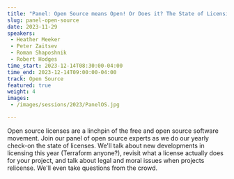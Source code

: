 ```yaml
---
title: "Panel: Open Source means Open! Or Does it? The State of Licensing in 2023"
slug: panel-open-source
date: 2023-11-29
speakers:
 - Heather Meeker
 - Peter Zaitsev
 - Roman Shaposhnik
 - Robert Hodges
time_start: 2023-12-14T08:30:00-04:00
time_end: 2023-12-14T09:00:00-04:00
track: Open Source
featured: true
weight: 4
images:
 - /images/sessions/2023/PanelOS.jpg

---
```


Open source licenses are a linchpin of the free and open source software movement. Join our panel of open source experts as we do our yearly check-on the state of licenses. We'll talk about new developments in licensing this year (Terraform anyone?), revisit what a license actually does for your project, and talk about legal and moral issues when projects relicense. We'll even take questions from the crowd.